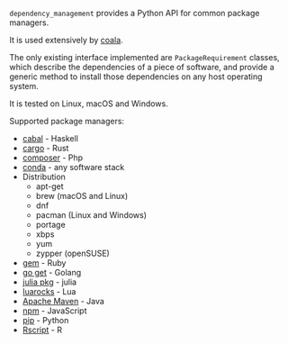 `dependency_management` provides a Python API for common package managers.

It is used extensively by [coala](https://github.com/coala).

The only existing interface implemented are `PackageRequirement` classes,
which describe the dependencies of a piece of software, and provide a generic
method to install those dependencies on any host operating system.

It is tested on Linux, macOS and Windows.

Supported package managers:

- [cabal](https://www.haskell.org/cabal/) - Haskell
- [cargo](https://crates.io/) - Rust
- [composer](https://getcomposer.org/) - Php
- [conda](https://conda.io/) - any software stack
- Distribution
  - apt-get
  - brew (macOS and Linux)
  - dnf
  - pacman (Linux and Windows)
  - portage
  - xbps
  - yum
  - zypper (openSUSE)
- [gem](https://rubygems.org/) - Ruby
- [go get](https://golang.org/) - Golang
- [julia pkg](https://docs.julialang.org/en/stable/stdlib/pkg/) - julia
- [luarocks](https://luarocks.org/) - Lua
- [Apache Maven](https://maven.apache.org/) - Java
- [npm](http://npmjs.com/) - JavaScript
- [pip](https://pip.pypa.io/) - Python
- [Rscript](https://www.r-project.org/) - R
